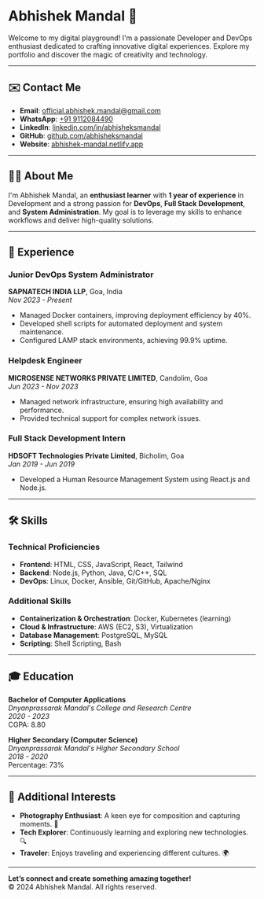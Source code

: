 # Abhishek Mandal 🌟

Welcome to my digital playground! I'm a passionate Developer and DevOps enthusiast dedicated to crafting innovative digital experiences. Explore my portfolio and discover the magic of creativity and technology.

---

## ✉️ Contact Me
- **Email**: [official.abhishek.mandal@gmail.com](mailto:official.abhishek.mandal@gmail.com)  
- **WhatsApp**: [+91 9112084490](https://wa.me/919112084490)  
- **LinkedIn**: [linkedin.com/in/abhisheksmandal](https://www.linkedin.com/in/abhisheksmandal)  
- **GitHub**: [github.com/abhisheksmandal](https://github.com/abhisheksmandal)  
- **Website**: [abhishek-mandal.netlify.app](https://abhishek-mandal.netlify.app/)  

---

## 🧑‍💻 About Me
I'm Abhishek Mandal, an **enthusiast learner** with **1 year of experience** in Development and a strong passion for **DevOps**, **Full Stack Development**, and **System Administration**. My goal is to leverage my skills to enhance workflows and deliver high-quality solutions.

---

## 💼 Experience
### Junior DevOps System Administrator  
**SAPNATECH INDIA LLP**, Goa, India  
*Nov 2023 - Present*  
- Managed Docker containers, improving deployment efficiency by 40%.
- Developed shell scripts for automated deployment and system maintenance.
- Configured LAMP stack environments, achieving 99.9% uptime.

### Helpdesk Engineer  
**MICROSENSE NETWORKS PRIVATE LIMITED**, Candolim, Goa  
*Jun 2023 - Nov 2023*  
- Managed network infrastructure, ensuring high availability and performance.
- Provided technical support for complex network issues.

### Full Stack Development Intern  
**HDSOFT Technologies Private Limited**, Bicholim, Goa  
*Jan 2019 - Jun 2019*  
- Developed a Human Resource Management System using React.js and Node.js.

---

## 🛠️ Skills
### Technical Proficiencies
- **Frontend**: HTML, CSS, JavaScript, React, Tailwind
- **Backend**: Node.js, Python, Java, C/C++, SQL
- **DevOps**: Linux, Docker, Ansible, Git/GitHub, Apache/Nginx

### Additional Skills
- **Containerization & Orchestration**: Docker, Kubernetes (learning)
- **Cloud & Infrastructure**: AWS (EC2, S3), Virtualization
- **Database Management**: PostgreSQL, MySQL
- **Scripting**: Shell Scripting, Bash

---

## 🎓 Education
**Bachelor of Computer Applications**  
*Dnyanprassarak Mandal's College and Research Centre*  
*2020 - 2023*  
CGPA: 8.80

**Higher Secondary (Computer Science)**  
*Dnyanprassarak Mandal's Higher Secondary School*  
*2018 - 2020*  
Percentage: 73%

---

## 🌱 Additional Interests
- **Photography Enthusiast**: A keen eye for composition and capturing moments. 📸
- **Tech Explorer**: Continuously learning and exploring new technologies. 🔍
- **Traveler**: Enjoys traveling and experiencing different cultures. 🌍

---

**Let’s connect and create something amazing together!**  
© 2024 Abhishek Mandal. All rights reserved.
